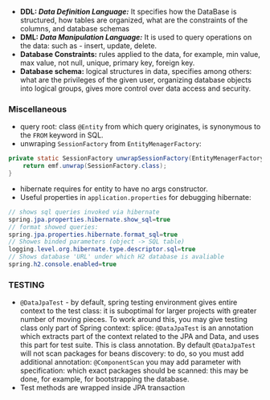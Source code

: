 - **DDL: *Data Definition Language:*** It specifies how the DataBase is structured, how tables are organized, what are the constraints of the columns,
and database schemas
- **DML: *Data Manipulation Language:*** It is used to query operations on the data: such as - insert, update, delete. 
- **Database Constraints:** rules applied to the data, for example, min value, max value, not null, unique, primary key, foreign key.
- **Database schema:** logical structures in data, specifies among others: what are the privileges of the given user, organizing database objects into
logical groups, gives more control over data access and security. 
### Miscellaneous
- query root: class `@Entity` from which query originates, is synonymous to the `FROM` keyword in SQL.
- unwraping `SessionFactory` from `EntityMenagerFactory`: 
```java
private static SessionFactory unwrapSessionFactory(EntityMenagerFactory emf) {
    return emf.unwrap(SessionFactory.class);
}
```
- hibernate requires for entity to have no args constructor.
- Useful properties in `application.properties` for debugging hibernate:
```java
// shows sql queries invoked via hibernate
spring.jpa.properties.hibernate.show_sql=true
// format showed queries: 
spring.jpa.properties.hibernate.format_sql=true
// Showes binded parameters (object -> SQL table)
logging.level.org.hibernate.type.descriptor.sql=true
// Shows database 'URL' under which H2 database is avaliable
spring.h2.console.enabled=true
```
### TESTING
- `@DataJpaTest` - by default, spring testing environment gives entire context to the test class: it is suboptimal for larger projects with 
greater number of moving pieces. To work around this, you may give testing class only part of Spring context: splice: `@DataJpaTest` is
an annotation which extracts part of the context related to the JPA and Data, and uses this part for test suite. This is class annotation.
By default `@DataJpaTest` will not scan packages for beans discovery: to do, so you must add additional annotation: `@ComponentScan` you may add parameter
with specification: which exact packages should be scanned: this may be done, for example, for bootstrapping the database. 
- Test methods are wrapped inside JPA transaction
